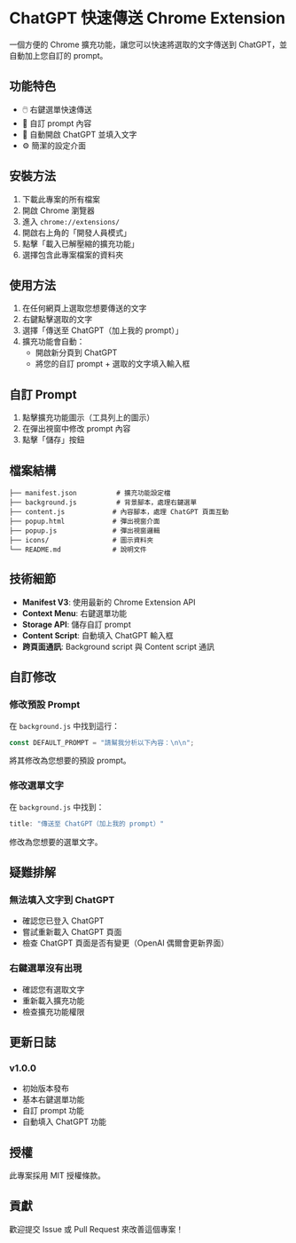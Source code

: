 # ChatGPT 快速傳送 Chrome Extension

一個方便的 Chrome 擴充功能，讓您可以快速將選取的文字傳送到 ChatGPT，並自動加上您自訂的 prompt。

## 功能特色

- 🖱️ 右鍵選單快速傳送
- 📝 自訂 prompt 內容
- 🚀 自動開啟 ChatGPT 並填入文字
- ⚙️ 簡潔的設定介面

## 安裝方法

1. 下載此專案的所有檔案
2. 開啟 Chrome 瀏覽器
3. 進入 `chrome://extensions/`
4. 開啟右上角的「開發人員模式」
5. 點擊「載入已解壓縮的擴充功能」
6. 選擇包含此專案檔案的資料夾

## 使用方法

1. 在任何網頁上選取您想要傳送的文字
2. 右鍵點擊選取的文字
3. 選擇「傳送至 ChatGPT（加上我的 prompt）」
4. 擴充功能會自動：
   - 開啟新分頁到 ChatGPT
   - 將您的自訂 prompt + 選取的文字填入輸入框

## 自訂 Prompt

1. 點擊擴充功能圖示（工具列上的圖示）
2. 在彈出視窗中修改 prompt 內容
3. 點擊「儲存」按鈕

## 檔案結構

```
├── manifest.json          # 擴充功能設定檔
├── background.js          # 背景腳本，處理右鍵選單
├── content.js            # 內容腳本，處理 ChatGPT 頁面互動
├── popup.html            # 彈出視窗介面
├── popup.js              # 彈出視窗邏輯
├── icons/                # 圖示資料夾
└── README.md             # 說明文件
```

## 技術細節

- **Manifest V3**: 使用最新的 Chrome Extension API
- **Context Menu**: 右鍵選單功能
- **Storage API**: 儲存自訂 prompt
- **Content Script**: 自動填入 ChatGPT 輸入框
- **跨頁面通訊**: Background script 與 Content script 通訊

## 自訂修改

### 修改預設 Prompt

在 `background.js` 中找到這行：
```javascript
const DEFAULT_PROMPT = "請幫我分析以下內容：\n\n";
```

將其修改為您想要的預設 prompt。

### 修改選單文字

在 `background.js` 中找到：
```javascript
title: "傳送至 ChatGPT（加上我的 prompt）"
```

修改為您想要的選單文字。

## 疑難排解

### 無法填入文字到 ChatGPT
- 確認您已登入 ChatGPT
- 嘗試重新載入 ChatGPT 頁面
- 檢查 ChatGPT 頁面是否有變更（OpenAI 偶爾會更新界面）

### 右鍵選單沒有出現
- 確認您有選取文字
- 重新載入擴充功能
- 檢查擴充功能權限

## 更新日誌

### v1.0.0
- 初始版本發布
- 基本右鍵選單功能
- 自訂 prompt 功能
- 自動填入 ChatGPT 功能

## 授權

此專案採用 MIT 授權條款。

## 貢獻

歡迎提交 Issue 或 Pull Request 來改善這個專案！
